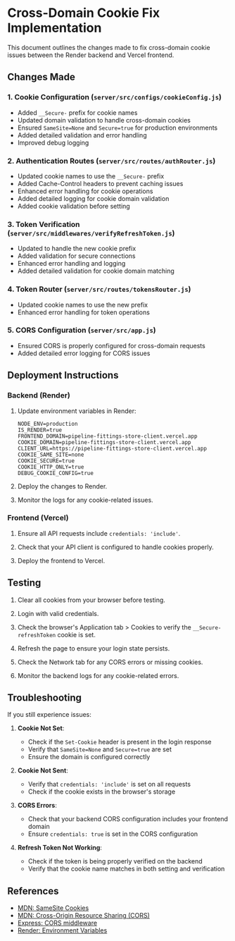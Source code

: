 # Cross-Domain Cookie Fix Implementation

This document outlines the changes made to fix cross-domain cookie issues between the Render backend and Vercel frontend.

## Changes Made

### 1. Cookie Configuration (`server/src/configs/cookieConfig.js`)
- Added `__Secure-` prefix for cookie names
- Updated domain validation to handle cross-domain cookies
- Ensured `SameSite=None` and `Secure=true` for production environments
- Added detailed validation and error handling
- Improved debug logging

### 2. Authentication Routes (`server/src/routes/authRouter.js`)
- Updated cookie names to use the `__Secure-` prefix
- Added Cache-Control headers to prevent caching issues
- Enhanced error handling for cookie operations
- Added detailed logging for cookie domain validation
- Added cookie validation before setting

### 3. Token Verification (`server/src/middlewares/verifyRefreshToken.js`)
- Updated to handle the new cookie prefix
- Added validation for secure connections
- Enhanced error handling and logging
- Added detailed validation for cookie domain matching

### 4. Token Router (`server/src/routes/tokensRouter.js`)
- Updated cookie names to use the new prefix
- Enhanced error handling for token operations

### 5. CORS Configuration (`server/src/app.js`)
- Ensured CORS is properly configured for cross-domain requests
- Added detailed error logging for CORS issues

## Deployment Instructions

### Backend (Render)

1. Update environment variables in Render:
   ```
   NODE_ENV=production
   IS_RENDER=true
   FRONTEND_DOMAIN=pipeline-fittings-store-client.vercel.app
   COOKIE_DOMAIN=pipeline-fittings-store-client.vercel.app
   CLIENT_URL=https://pipeline-fittings-store-client.vercel.app
   COOKIE_SAME_SITE=none
   COOKIE_SECURE=true
   COOKIE_HTTP_ONLY=true
   DEBUG_COOKIE_CONFIG=true
   ```

2. Deploy the changes to Render.

3. Monitor the logs for any cookie-related issues.

### Frontend (Vercel)

1. Ensure all API requests include `credentials: 'include'`.

2. Check that your API client is configured to handle cookies properly.

3. Deploy the frontend to Vercel.

## Testing

1. Clear all cookies from your browser before testing.

2. Login with valid credentials.

3. Check the browser's Application tab > Cookies to verify the `__Secure-refreshToken` cookie is set.

4. Refresh the page to ensure your login state persists.

5. Check the Network tab for any CORS errors or missing cookies.

6. Monitor the backend logs for any cookie-related errors.

## Troubleshooting

If you still experience issues:

1. **Cookie Not Set**: 
   - Check if the `Set-Cookie` header is present in the login response
   - Verify that `SameSite=None` and `Secure=true` are set
   - Ensure the domain is configured correctly

2. **Cookie Not Sent**:
   - Verify that `credentials: 'include'` is set on all requests
   - Check if the cookie exists in the browser's storage

3. **CORS Errors**:
   - Check that your backend CORS configuration includes your frontend domain
   - Ensure `credentials: true` is set in the CORS configuration

4. **Refresh Token Not Working**:
   - Check if the token is being properly verified on the backend
   - Verify that the cookie name matches in both setting and verification

## References

- [MDN: SameSite Cookies](https://developer.mozilla.org/en-US/docs/Web/HTTP/Headers/Set-Cookie/SameSite)
- [MDN: Cross-Origin Resource Sharing (CORS)](https://developer.mozilla.org/en-US/docs/Web/HTTP/CORS)
- [Express: CORS middleware](https://expressjs.com/en/resources/middleware/cors.html)
- [Render: Environment Variables](https://render.com/docs/environment-variables)